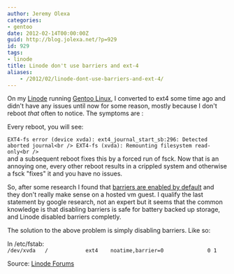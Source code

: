 ```yaml
---
author: Jeremy Olexa
categories:
- gentoo
date: 2012-02-14T00:00:00Z
guid: http://blog.jolexa.net/?p=929
id: 929
tags:
- linode
title: Linode don't use barriers and ext-4
aliases:
    - /2012/02/linode-dont-use-barriers-and-ext-4/
---
```


On my [Linode][1] running [Gentoo Linux][2], I converted to ext4 some time ago and didn't have any issues until now for some reason, mostly because I don't reboot *that* often to notice. The symptoms are :

Every reboot, you will see:

`EXT4-fs error (device xvda): ext4_journal_start_sb:296: Detected aborted journal<br />
EXT4-fs (xvda): Remounting filesystem read-only<br />
`  
and a subsequent reboot fixes this by a forced run of fsck. Now that is an annoying one, every other reboot results in a crippled system and otherwise a fsck "fixes" it and you have no issues.

So, after some research I found that [barriers are enabled by default][3] and they don't really make sense on a hosted vm guest. I qualify the last statement by google research, not an expert but it seems that the common knowledge is that disabling barriers is safe for battery backed up storage, and Linode disabled barriers completly.

The solution to the above problem is simply disabling barriers. Like so:

In /etc/fstab:  
`/dev/xvda   /            ext4    noatime,barrier=0              0 1`

Source: [Linode Forums][4]

 [1]: http://www.linode.com/?r=b4fa70eb87c890e08baf7b0c7852fb7cecd8963b
 [2]: http://www.gentoo.org/
 [3]: http://kernelnewbies.org/Ext4#head-25c0a1275a571f7332fa196d4437c38e79f39f63
 [4]: http://forum.linode.com/viewtopic.php?t=8259
